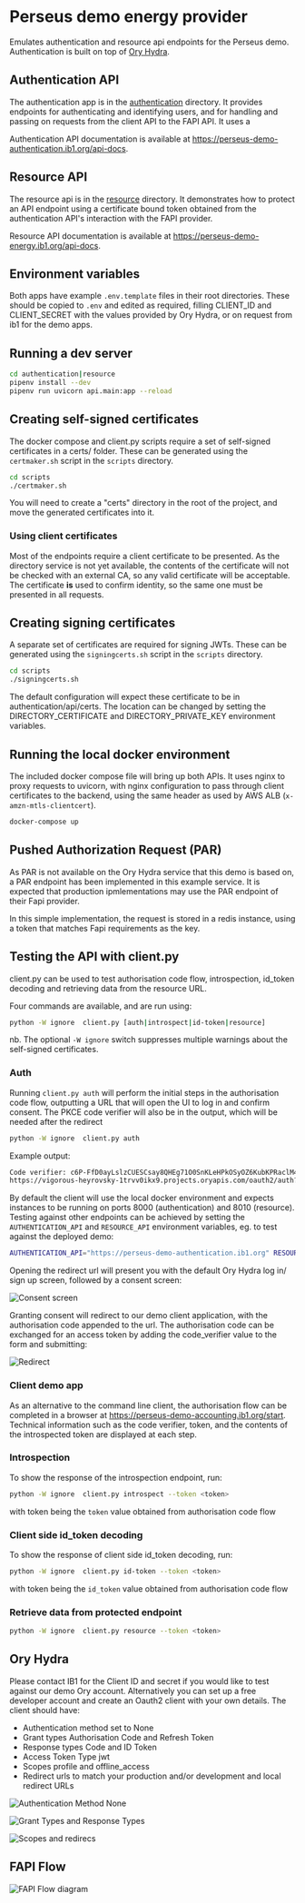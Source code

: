 # Perseus demo energy provider

Emulates authentication and resource api endpoints for the Perseus demo. Authentication is built on top of [Ory Hydra](https://www.ory.sh).

## Authentication API

The authentication app is in the [authentication](authentication) directory. It provides endpoints for authenticating and identifying users, and for handling and passing on requests from the client API to the FAPI API. It uses a

Authentication API documentation is available at https://perseus-demo-authentication.ib1.org/api-docs.

## Resource API

The resource api is in the [resource](resource) directory. It demonstrates how to protect an API endpoint using a certificate bound token obtained from the authentication API's interaction with the FAPI provider.

Resource API documentation is available at https://perseus-demo-energy.ib1.org/api-docs.

## Environment variables

Both apps have example `.env.template` files in their root directories. These should be copied to `.env` and edited as required, filling CLIENT_ID and CLIENT_SECRET with the values provided by Ory Hydra, or on request from ib1 for the demo apps.

## Running a dev server

```bash
cd authentication|resource
pipenv install --dev
pipenv run uvicorn api.main:app --reload
```

## Creating self-signed certificates

The docker compose and client.py scripts require a set of self-signed certificates in a certs/ folder. These can be generated using the `certmaker.sh` script in the `scripts` directory.

```bash
cd scripts
./certmaker.sh
```

You will need to create a "certs" directory in the root of the project, and move the generated certificates into it.

### Using client certificates

Most of the endpoints require a client certificate to be presented. As the directory service is not yet available, the contents of the certificate will not be checked with an external CA, so any valid certificate will be acceptable. The certificate **is** used to confirm identity, so the same one must be presented in all requests.

## Creating signing certificates

A separate set of certificates are required for signing JWTs. These can be generated using the `signingcerts.sh` script in the `scripts` directory.

```bash
cd scripts
./signingcerts.sh
```

The default configuration will expect these certificate to be in authentication/api/certs. The location can be changed by setting the DIRECTORY_CERTIFICATE and DIRECTORY_PRIVATE_KEY environment variables.

## Running the local docker environment

The included docker compose file will bring up both APIs. It uses nginx to proxy requests to uvicorn, with nginx configuration to pass through client certificates to the backend, using the same header as used by AWS ALB (`x-amzn-mtls-clientcert`).

```bash
docker-compose up
```

## Pushed Authorization Request (PAR)

As PAR is not available on the Ory Hydra service that this demo is based on, a PAR endpoint has been implemented in this example service. It is expected that production ipmlementations may use the PAR endpoint of their Fapi provider.

In this simple implementation, the request is stored in a redis instance, using a token that matches Fapi requirements as the key.

## Testing the API with client.py

client.py can be used to test authorisation code flow, introspection, id_token decoding and retrieving data from the resource URL.

Four commands are available, and are run using:

```bash
python -W ignore  client.py [auth|introspect|id-token|resource]
```

nb. The optional `-W ignore` switch suppresses multiple warnings about the self-signed certificates.

### Auth

Running `client.py auth` will perform the initial steps in the authorisation code flow, outputting a URL that will open the UI to log in and confirm consent. The PKCE code verifier will also be in the output, which will be needed after the redirect

```bash
python -W ignore  client.py auth
```

Example output:

```bash
Code verifier: c6P-FfD0ayLslzCUESCsay8QHEg71O0SnKLeHPkOSyOZ6KubKPRaclM4u5veKcqI7MNqZX_xAUt4CUwIwm4JD99EacbtjAABbyY1i972umU9Ong9HFjtJq84y5mljGFy
https://vigorous-heyrovsky-1trvv0ikx9.projects.oryapis.com/oauth2/auth?client_id=f67916ce-de33-4e2f-a8e3-cbd5f6459c30&response_type=code&redirect_uri=http://127.0.0.1:3000/callback&scope=profile+offline_access&state=9mpb2gDwhp2fLTa_MwJGM21R7FjOQCJq&code_challenge=cksXMlSWrcflDTJoyrpiWX0u2VRV6C--pzetmBIo6LQ&code_challenge_method=S256
```

By default the client will use the local docker environment and expects instances to be running on ports 8000 (authentication) and 8010 (resource). Testing against other endpoints can be achieved by setting the `AUTHENTICATION_API` and `RESOURCE_API` environment variables, eg. to test against the deployed demo:

```bash
AUTHENTICATION_API="https://perseus-demo-authentication.ib1.org" RESOURCE_API=https://perseus-demo-energy.ib1.org python -W ignore  client.py auth
```

Opening the redirect url will present you with the default Ory Hydra log in/ sign up screen, followed by a consent screen:

![Consent screen](docs/consent.png)

Granting consent will redirect to our demo client application, with the authorisation code appended to the url. The authorisation code can be exchanged for an access token by adding the code_verifier value to the form and submitting:

![Redirect](docs/exchange.png)

### Client demo app

As an alternative to the command line client, the authorisation flow can be completed in a browser at https://perseus-demo-accounting.ib1.org/start. Technical information such as the code verifier, token, and the contents of the introspected token are displayed
at each step.

### Introspection

To show the response of the introspection endpoint, run:

```bash
python -W ignore  client.py introspect --token <token>
```

with token being the `token` value obtained from authorisation code flow

### Client side id_token decoding

To show the response of client side id_token decoding, run:

```bash
python -W ignore  client.py id-token --token <token>
```

with token being the `id_token` value obtained from authorisation code flow

### Retrieve data from protected endpoint

```bash
python -W ignore  client.py resource --token <token>
```

## Ory Hydra

Please contact IB1 for the Client ID and secret if you would like to test against our demo Ory account. Alternatively you can set up a free developer account and create an Oauth2 client with your own details. The client should have:

- Authentication method set to None
- Grant types Authorisation Code and Refresh Token
- Response types Code and ID Token
- Access Token Type jwt
- Scopes profile and offline_access
- Redirect urls to match your production and/or development and local redirect URLs

![Authentication Method None](docs/authentication-method-none.png)

![Grant Types and Response Types](docs/supported-flows.png)

![Scopes and redirecs](docs/scope-redirects.png)

## FAPI Flow

![FAPI Flow diagram](docs/fapi-authlete-flow.png)
